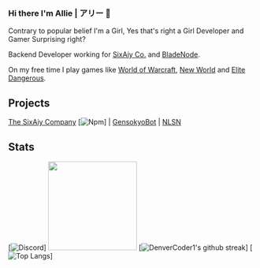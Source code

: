 ### Hi there I'm Allie | アリー 👋
Contrary to popular belief I'm a Girl, Yes that's right a Girl Developer and Gamer Surprising right?

Backend Developer working for [SixAiy Co.](https://sixaiy.com) and [BladeNode](https://bladenode.com). 

On my free time I play games like [World of Warcraft](https://worldofwarcraft.com), [New World](https://newworld.com) and [Elite Dangerous](https://elitedangerous.com/). 

## Projects
[The SixAiy Company](https://sixaiy.com) [![Npm](https://badgen.net/badge/icon/npm?icon=npm&label)] | [GensokyoBot](https://gensokyobot.com) | [NLSN](https://thenlsn.com)


## Stats
[![Discord](https://discord.com/widget?id=269896638628102144&theme=dark)]
<img height="180em" src="https://github-readme-stats.vercel.app/api?username=SixAiy&show_icons=true&theme=dracula&hide_border=true&count_private=true&include_all_commits=true" />
[![DenverCoder1's github streak](https://github-readme-streak-stats.herokuapp.com/?user=SixAiy&theme=blue-green)]
[![Top Langs](https://github-readme-stats.vercel.app/api/top-langs/?username=SixAiy&layout=compact)]
